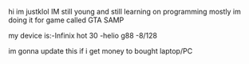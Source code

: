 hi im justklol IM still young and still learning on programming mostly im doing it for game called GTA SAMP 

my device is:-Infinix hot 30
             -helio g88
             -8/128

im gonna update this if i get money to bought laptop/PC
             